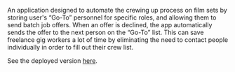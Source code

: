 An application designed to automate the crewing up process on film sets by storing user's “Go-To” personnel for specific roles, and allowing them to send batch job offers. When an offer is declined, the app automatically sends the offer to the next person on the “Go-To” list. This can save freelance gig workers a lot of time by eliminating the need to contact people individually in order to fill out their crew list.

See the deployed version [here](https://crew-up.vercel.app/). 

